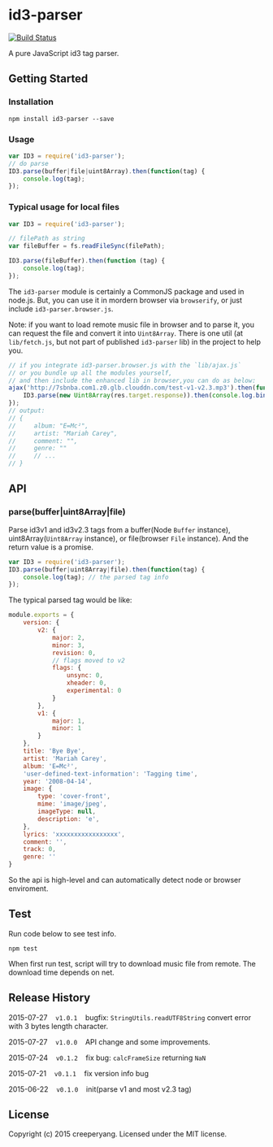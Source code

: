 # id3-parser

[![Build Status](https://travis-ci.org/creeperyang/id3-parser.svg?branch=master)](https://travis-ci.org/creeperyang/id3-parser)

A pure JavaScript id3 tag parser.

## Getting Started

### Installation 

```shell
npm install id3-parser --save
```

### Usage

```js
var ID3 = require('id3-parser');
// do parse
ID3.parse(buffer|file|uint8Array).then(function(tag) {
    console.log(tag);
});
```

### Typical usage for local files
```js
var ID3 = require('id3-parser');

// filePath as string
var fileBuffer = fs.readFileSync(filePath);

ID3.parse(fileBuffer).then(function (tag) {
    console.log(tag);
});
```

The `id3-parser` module is certainly a CommonJS package and used in node.js. But, you can use it in mordern browser via `browserify`, or just include `id3-parser.browser.js`.

Note: if you want to load remote music file in browser and to parse it, you can request the file and convert it into `Uint8Array`. There is one util (at `lib/fetch.js`, but not part of published `id3-parser` lib) in the project to help you.

```js
// if you integrate id3-parser.browser.js with the `lib/ajax.js`
// or you bundle up all the modules yourself,
// and then include the enhanced lib in browser,you can do as below:
ajax('http://7sbnba.com1.z0.glb.clouddn.com/test-v1-v2.3.mp3').then(function(res) {
    ID3.parse(new Uint8Array(res.target.response)).then(console.log.bind(console));
});
// output:
// {
//     album: "E=Mc²",
//     artist: "Mariah Carey",
//     comment: "",
//     genre: ""
//     // ...
// }
```

## API

### parse(buffer|uint8Array|file)

Parse id3v1 and id3v2.3 tags from a buffer(Node `Buffer` instance), uint8Array(`Uint8Array` instance), or file(browser `File` instance). And the return value is a promise.

```js
var ID3 = require('id3-parser');
ID3.parse(buffer|uint8Array|file).then(function(tag) {
    console.log(tag); // the parsed tag info
}); 
```

The typical parsed tag would be like:

```js
module.exports = {
    version: {
        v2: {
            major: 2,
            minor: 3,
            revision: 0,
            // flags moved to v2
            flags: {
                unsync: 0,
                xheader: 0,
                experimental: 0
            }
        },
        v1: {
            major: 1,
            minor: 1
        }
    },
    title: 'Bye Bye',
    artist: 'Mariah Carey',
    album: 'E=Mc²',
    'user-defined-text-information': 'Tagging time',
    year: '2008-04-14',
    image: {
        type: 'cover-front',
        mime: 'image/jpeg',
        imageType: null,
        description: 'e',
    },
    lyrics: 'xxxxxxxxxxxxxxxxx',
    comment: '',
    track: 0,
    genre: ''
}
```

So the api is high-level and can automatically detect node or browser enviroment.

## Test

Run code below to see test info.

```shell
npm test
```

When first run test, script will try to download music file from remote. The download time depends on net.

## Release History

2015-07-27&nbsp;&nbsp;&nbsp;&nbsp;`v1.0.1`&nbsp;&nbsp;&nbsp;&nbsp;bugfix: `StringUtils.readUTF8String` convert error with 3 bytes length character.

2015-07-27&nbsp;&nbsp;&nbsp;&nbsp;`v1.0.0`&nbsp;&nbsp;&nbsp;&nbsp;API change and some improvements.

2015-07-24&nbsp;&nbsp;&nbsp;&nbsp;`v0.1.2`&nbsp;&nbsp;&nbsp;&nbsp;fix bug: `calcFrameSize` returning `NaN`

2015-07-21&nbsp;&nbsp;&nbsp;&nbsp;`v0.1.1`&nbsp;&nbsp;&nbsp;&nbsp;fix version info bug

2015-06-22&nbsp;&nbsp;&nbsp;&nbsp;`v0.1.0`&nbsp;&nbsp;&nbsp;&nbsp;init(parse v1 and most v2.3 tag)

## License
Copyright (c) 2015 creeperyang. Licensed under the MIT license.
